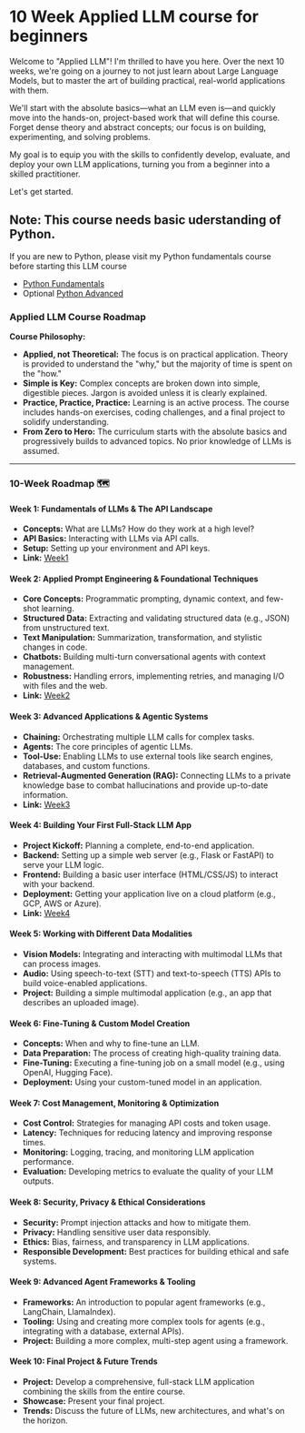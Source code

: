 # 10 Week Applied LLM course for beginners
Welcome to "Applied LLM"! I'm thrilled to have you here. Over the next 10 weeks, we're going on a journey to not just learn about Large Language Models, but to master the art of building practical, real-world applications with them. 

We'll start with the absolute basics—what an LLM even is—and quickly move into the hands-on, project-based work that will define this course. Forget dense theory and abstract concepts; our focus is on building, experimenting, and solving problems. 

My goal is to equip you with the skills to confidently develop, evaluate, and deploy your own LLM applications, turning you from a beginner into a skilled practitioner. 

Let's get started.

## Note: This course needs basic uderstanding of Python.
If you are new to Python, please visit my Python fundamentals course before starting this LLM course
- [Python Fundamentals](https://github.com/simplifylearning101/dsa_with_python/tree/main/Week0%20Python%20Fundamentals)
- Optional [Python Advanced](https://github.com/simplifylearning101/dsa_with_python/tree/main/Week1%20Advanced%20Python)


### **Applied LLM Course Roadmap**

**Course Philosophy:**

* **Applied, not Theoretical:** The focus is on practical application. Theory is provided to understand the "why," but the majority of time is spent on the "how."
* **Simple is Key:** Complex concepts are broken down into simple, digestible pieces. Jargon is avoided unless it is clearly explained.
* **Practice, Practice, Practice:** Learning is an active process. The course includes hands-on exercises, coding challenges, and a final project to solidify understanding.
* **From Zero to Hero:** The curriculum starts with the absolute basics and progressively builds to advanced topics. No prior knowledge of LLMs is assumed.

---

### **10-Week Roadmap** 🗺️

#### **Week 1: Fundamentals of LLMs & The API Landscape**
* **Concepts:** What are LLMs? How do they work at a high level?
* **API Basics:** Interacting with LLMs via API calls.
* **Setup:** Setting up your environment and API keys.
* **Link:** [Week1](week1/README.md)


#### **Week 2: Applied Prompt Engineering & Foundational Techniques**
* **Core Concepts:** Programmatic prompting, dynamic context, and few-shot learning.
* **Structured Data:** Extracting and validating structured data (e.g., JSON) from unstructured text.
* **Text Manipulation:** Summarization, transformation, and stylistic changes in code.
* **Chatbots:** Building multi-turn conversational agents with context management.
* **Robustness:** Handling errors, implementing retries, and managing I/O with files and the web.
* **Link:** [Week2](week2/README.md)

#### **Week 3: Advanced Applications & Agentic Systems**
* **Chaining:** Orchestrating multiple LLM calls for complex tasks.
* **Agents:** The core principles of agentic LLMs.
* **Tool-Use:** Enabling LLMs to use external tools like search engines, databases, and custom functions.
* **Retrieval-Augmented Generation (RAG):** Connecting LLMs to a private knowledge base to combat hallucinations and provide up-to-date information.
* **Link:** [Week3](week3/README.md)

#### **Week 4: Building Your First Full-Stack LLM App**
* **Project Kickoff:** Planning a complete, end-to-end application.
* **Backend:** Setting up a simple web server (e.g., Flask or FastAPI) to serve your LLM logic.
* **Frontend:** Building a basic user interface (HTML/CSS/JS) to interact with your backend.
* **Deployment:** Getting your application live on a cloud platform (e.g., GCP, AWS or Azure).
* **Link:** [Week4](week4/README.md)

#### **Week 5: Working with Different Data Modalities**
* **Vision Models:** Integrating and interacting with multimodal LLMs that can process images.
* **Audio:** Using speech-to-text (STT) and text-to-speech (TTS) APIs to build voice-enabled applications.
* **Project:** Building a simple multimodal application (e.g., an app that describes an uploaded image).

#### **Week 6: Fine-Tuning & Custom Model Creation**
* **Concepts:** When and why to fine-tune an LLM.
* **Data Preparation:** The process of creating high-quality training data.
* **Fine-Tuning:** Executing a fine-tuning job on a small model (e.g., using OpenAI, Hugging Face).
* **Deployment:** Using your custom-tuned model in an application.

#### **Week 7: Cost Management, Monitoring & Optimization**
* **Cost Control:** Strategies for managing API costs and token usage.
* **Latency:** Techniques for reducing latency and improving response times.
* **Monitoring:** Logging, tracing, and monitoring LLM application performance.
* **Evaluation:** Developing metrics to evaluate the quality of your LLM outputs.

#### **Week 8: Security, Privacy & Ethical Considerations**
* **Security:** Prompt injection attacks and how to mitigate them.
* **Privacy:** Handling sensitive user data responsibly.
* **Ethics:** Bias, fairness, and transparency in LLM applications.
* **Responsible Development:** Best practices for building ethical and safe systems.

#### **Week 9: Advanced Agent Frameworks & Tooling**
* **Frameworks:** An introduction to popular agent frameworks (e.g., LangChain, LlamaIndex).
* **Tooling:** Using and creating more complex tools for agents (e.g., integrating with a database, external APIs).
* **Project:** Building a more complex, multi-step agent using a framework.

#### **Week 10: Final Project & Future Trends**
* **Project:** Develop a comprehensive, full-stack LLM application combining the skills from the entire course.
* **Showcase:** Present your final project.
* **Trends:** Discuss the future of LLMs, new architectures, and what's on the horizon.